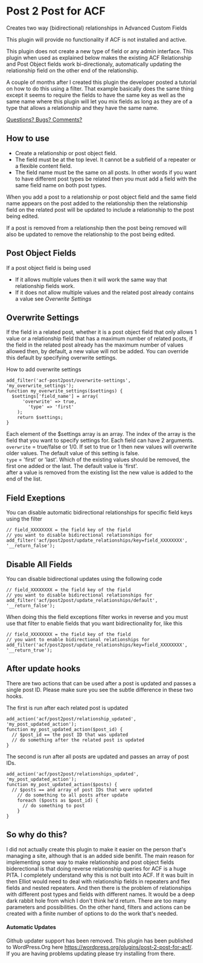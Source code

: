 # Post 2 Post for ACF

Creates two way (bidirectional) relationships in Advanced Custom Fields

This plugin will provide no functionality if ACF is not installed and active.

This plugin does not create a new type of field or any admin interface. This plugin when used as explained below makes the
existing ACF Relationship and Post Object fields work bi-directionaly, automatically updating the relationship field on
the other end of the relationship.

A couple of months after I created this plugin the developer posted a tutorial on how to do this using a filter.
That example basically does the same thing except it seems to require the fields to have the same key as well
as the same name where this plugin will let you mix fields as long as they are of a type that allows a relationship
and they have the same name.

[Questions? Bugs? Comments?](https://github.com/Hube2/acf-post2post/issues)

## How to use

* Create a relationship or post object field.
* The field must be at the top level. It cannot be a subfield of a repeater or a flexible content field.
* The field name must be the same on all posts. In other words if you want to have different post types be related then you must add a field with the same field name on both post types.

When you add a post to a relationship or post object field and the same field name appears on the post added to the relationship then the relationship field on the related post will be updated to include a relationship to the post being edited.

If a post is removed from a relationship then the post being removed will also be updated to remove the relationship to the post being edited.

## Post Object Fields

If a post object field is being used

* If it allows multiple values then it will work the same way that relationship fields work.
* If it does not allow multiple values and the related post already contains a value see *Overwrite Settings*

## Overwrite Settings

If the field in a related post, whether it is a post object field that only allows 1 value or a relationship field that has a maximum number of related posts, if the field in the related post already has the maximum number of values allowed then, by default, a new value will not be added. You can override this default by specifying overwrite settings.

How to add overwrite settings
```
add_filter('acf-post2post/overwrite-settings', 'my_overwrite_settings');
function my_overwrite_settings($settings) {
  $settings['field_name'] = array(
	  'overwrite' => true,
		'type' => 'first'
	);
	return $settings;
}
```
Each element of the $settings array is an array. The index of the array is the field that you want to
specify settings for. Each field can have 2 arguments.  
`overwrite` = true/false or 1/0. If set to true
or 1 then new values will overwrite older values. The default value of this setting is false.  
`type` = 'first' or 'last'. Which of the existing values should be removed, the first one added or the last. The default value is 'first'.  
after a value is removed from the existing list the new value is added to the end of the list.

## Field Exeptions

You can disable automatic bidirectional relationships for specific field keys using the filter
```
// field_XXXXXXXX = the field key of the field
// you want to disable bidirectional relationships for
add_filter('acf/post2post/update_relationships/key=field_XXXXXXXX', '__return_false');
```

## Disable All Fields
You can disable bidirectional updates using the following code
```
// field_XXXXXXXX = the field key of the field
// you want to disable bidirectional relationships for
add_filter('acf/post2post/update_relationships/default', '__return_false');
```
When doing this the field exceptions filter works in reverse and you must use that filter to enable fields that you want bidirectionality for, like this

```
// field_XXXXXXXX = the field key of the field
// you want to enable bidirectional relationships for
add_filter('acf/post2post/update_relationships/key=field_XXXXXXXX', '__return_true');
```



## After update hooks
There are two actions that can be used after a post is updated and passes a single post ID. Please make sure you see the subtle difference in these two hooks.

The first is run after each related post is updated
```
add_action('acf/post2post/relationship_updated', 'my_post_updated_action');
function my_post_updated_action($post_id) {
  // $post_id == the post ID that was updated
  // do something after the related post is updated
}
```

The second is run after all posts are updated and passes an array of post IDs.
```
add_action('acf/post2post/relationships_updated', 'my_post_updated_action');
function my_post_updated_action($posts) {
  // $posts == and array of post IDs that were updated
	// do something to all posts after update
	foreach ($posts as $post_id) {
	  // do something to post
	}
}
```

## So why do this?

I did not actually create this plugin to make it easier on the person that's managing a site, although that is an added side benifit. The main reason for implementing some way to make relationship and post object fields biderectional is that doing reverse relationship queries for ACF is a huge PITA. I completely understand why this is not built into ACF. If it was built in then Elliot would need to deal with relationship fields in repeaters and
flex fields and nested repeaters. And then there is the problem of relationships with different post types and fields with different names. It would be a deep dark rabbit hole from which I don't think he'd return. There are too many parameters and possibilities. On the other hand, filters and actions can be created with a finite number of options to do the work that's needed.

#### Automatic Updates
Github updater support has been removed. This plugin has been published to WordPress.Org here
https://wordpress.org/plugins/post-2-post-for-acf/. If you are having problems updating please
try installing from there. 

